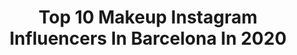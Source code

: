 ---
title: Top 10 Makeup Instagram Influencers In Barcelona In 2020
description: >-
  Find top makeup Instagram influencers in Barcelona in 2020. Most popular hashtags: #barcelona #makeup #fashion #beauty.
platform: Instagram
profiles:
  - username: "javieromero_muah"
    fullname: >-
      Javier Romero
    location: "Spain"
    followers: 14084
    engagement: 521
    commentsToLikes: 0.078297
    id: ck5zte9y408mv0i14x4552z71
    verified: false
    hashtags: "#glowskin, #curso, #glowingskin, #makeupmasterclass"
  - username: "teresa_g.zman"
    fullname: >-
      Teresa Guzman
    location: "Spain"
    followers: 21904
    engagement: 618
    commentsToLikes: 0.190035
    id: ck5zm41lgluwd0i14uoahtfo0
    verified: false
    hashtags: "#ropadeportivamujer, #inauguracion, #fashion, #margaritas"
  - username: "sheybonillamodel"
    fullname: >-
      Shey Bonilla Fashionblogger
    location: "Spain"
    followers: 30320
    engagement: 505
    commentsToLikes: 0.241221
    id: ck0tvkf06br940i1995srv8ml
    verified: false
    hashtags: "#ropadeportiva, #colagenofacial, #disneylove, #styleinspiration"
  - username: "almargsato"
    fullname: >-
      🔵 Almar G. Sato 🔵
    location: "Spain"
    followers: 4155
    engagement: 1371
    commentsToLikes: 0.056071
    id: ck6u51hy571990j71javre3c9
    verified: false
    hashtags: "#actriz, #asiatica, #noretoques, #eurasian"
  - username: "noah_pharrell"
    fullname: >-
      Noah Pharrell | Photographer
    location: "Spain"
    followers: 14355
    engagement: 632
    commentsToLikes: 0.022131
    id: ck5hcm77tismb0i11mkwcqjlk
    verified: false
    hashtags: "#operaciontriunfo, #barcelona, #sportstyle, #super8"
  - username: "kevinmoreli"
    fullname: >-
      Keeeviinn
    location: "Spain"
    followers: 60322
    engagement: 528
    commentsToLikes: 0.025470
    id: ck0w5i2s53qxn0i19u7rkbctm
    verified: false
    hashtags: "#barcelona, #verano, #smiles, #valencia"
  - username: "oykugurman"
    fullname: >-
      Öykü Gürman
    location: "Spain"
    followers: 1974977
    engagement: 229
    commentsToLikes: 0.017327
    id: ck0w40plbw7le0i19k7g95tdr
    verified: true
    hashtags: "#barceloneta, #kafayatakmamasanat, #colored, #brother"
  - username: "danirull.official"
    fullname: >-
      danielrull
    location: "Spain"
    followers: 17457
    engagement: 338
    commentsToLikes: 0.103131
    id: ck0w0ii8tedh20i19eb5soii8
    verified: false
    hashtags: "#stylist, #dioraddict, #art, #model"
  - username: "honeygueco"
    fullname: >-
      HONEY
    location: "Spain"
    followers: 132535
    engagement: 170
    commentsToLikes: 0.003928
    id: ck15qvjvy4ukc0i191pm7cxqw
    verified: false
    hashtags: "#stayhome, #chanel, #spain, #agora"
  - username: "by.naadia"
    fullname: >-
      Nadia Navarro
    location: "Spain"
    followers: 84407
    engagement: 1151
    commentsToLikes: 0.039776
    id: ck5zph3ncsnk10i14wnz6on02
    verified: false
    hashtags: "#myclarins, #picoftheday, #welldonenature, #encolaboracionconhm"
---